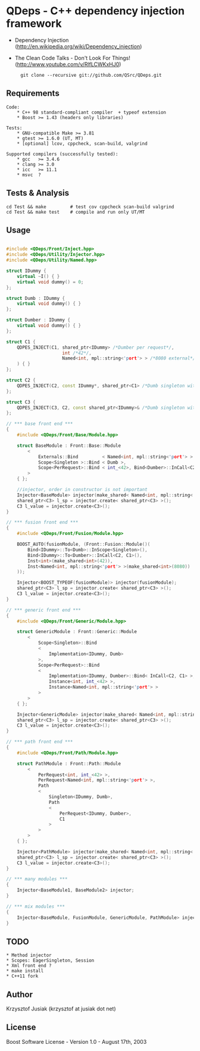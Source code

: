 QDeps - C++ dependency injection framework
================================
* Dependency Injection (http://en.wikipedia.org/wiki/Dependency_injection)
* The Clean Code Talks - Don't Look For Things! (http://www.youtube.com/v/RlfLCWKxHJ0)

        git clone --recursive git://github.com/QSrc/QDeps.git

Requirements
------------
    Code:
        * C++ 98 standard-compliant compiler  + typeof extension
        * Boost >= 1.43 (headers only libraries)

    Tests:
        * GNU-compatible Make >= 3.81
        * gtest >= 1.6.0 (UT, MT)
        * [optional] lcov, cppcheck, scan-build, valgrind

    Supported compilers (successfully tested):
        * gcc   >= 3.4.6
        * clang >= 3.0
        * icc   >= 11.1
        * msvc  ?

Tests & Analysis
------------
    cd Test && make         # test cov cppcheck scan-build valgrind
    cd Test && make test    # compile and run only UT/MT

Usage
-----

``` C++

#include <QDeps/Front/Inject.hpp>
#include <QDeps/Utility/Injector.hpp>
#include <QDeps/Utility/Named.hpp>

struct IDummy {
    virtual ~I() { }
    virtual void dummy() = 0;
};

struct Dumb : IDummy {
    virtual void dummy() { }
};

struct Dumber : IDummy {
    virtual void dummy() { }
};

struct C1 {
    QDPES_INJECT(C1, shared_ptr<IDummy> /*Dumber per request*/,
                     int /*42*/,
                     Named<int, mpl::string<'port'> > /*8080 external*/
    ) { }
};

struct C2 {
    QDPES_INJECT(C2, const IDummy*, shared_ptr<C1> /*Dumb singleton with C3*/)
};

struct C3 {
    QDPES_INJECT(C3, C2, const shared_ptr<IDummy>& /*Dumb singleton with C2*/) { }
};

// *** base front end ***
{
    #include <QDeps/Front/Base/Module.hpp>

    struct BaseModule : Front::Base::Module
        <
            Externals::Bind         < Named<int, mpl::string<'port'> > >,
            Scope<Singleton >::Bind < Dumb >,
            Scope<PerRequest>::Bind < int_<42>, Bind<Dumber>::InCall<C2, C1> >
        >
    { };

    //injector, order in constructor is not important
    Injector<BaseModule> injector(make_shared< Named<int, mpl::string<'port'> >(8080));
    shared_ptr<C3> l_sp = injector.create< shared_ptr<C3> >();
    C3 l_value = injector.create<C3>();
}

// *** fusion front end ***
{
    #include <QDeps/Front/Fusion/Module.hpp>

    BOOST_AUTO(fusionModule, (Front::Fusion::Module()(
        Bind<IDummy>::To<Dumb>::InScope<Singleton>(),
        Bind<IDummy>::To<Dumber>::InCall<C2, C1>(),
        Inst<int>(make_shared<int>(42)),
        Inst<Named<int, mpl::string<'port'> >(make_shared<int>(8080))
    ));

    Injector<BOOST_TYPEOF(fusionModule)> injector(fusionModule);
    shared_ptr<C3> l_sp = injector.create< shared_ptr<C3> >();
    C3 l_value = injector.create<C3>();
}

// *** generic front end ***
{
    #include <QDeps/Front/Generic/Module.hpp>

    struct GenericModule : Front::Generic::Module
        <
            Scope<Singleton>::Bind
            <
                Implementation<IDummy, Dumb>
            >,
            Scope<PerRequest>::Bind
            <
                Implementation<IDummy, Dumber>::Bind< InCall<C2, C1> >,
                Instance<int, int_<42> >,
                Instance<Named<int, mpl::string<'port'> >
            >
        >
    { };

    Injector<GenericModule> injector(make_shared< Named<int, mpl::string<'port'> >(8080));
    shared_ptr<C3> l_sp = injector.create< shared_ptr<C3> >();
    C3 l_value = injector.create<C3>();
}

// *** path front end ***
{
    #include <QDeps/Front/Path/Module.hpp>

    struct PathModule : Front::Path::Module
        <
            PerRequest<int, int_<42> >,
            PerRequest<Named<int, mpl::string<'port'> >,
            Path
            <
                Singleton<IDummy, Dumb>,
                Path
                <
                    PerRequest<IDummy, Dumber>,
                    C1
                >
            >
        >
    { };

    Injector<PathModule> injector(make_shared< Named<int, mpl::string<'port'> >(8080));
    shared_ptr<C3> l_sp = injector.create< shared_ptr<C3> >();
    C3 l_value = injector.create<C3>();
}

// *** many modules ***
{
    Injector<BaseModule1, BaseModule2> injector;
}

// *** mix modules ***
{
    Injector<BaseModule, FusionModule, GenericModule, PathModule> injector;
}

```

TODO
------
    * Method injector
    * Scopes: EagerSingleton, Session
    * Xml front end ?
    * make install
    * C++11 fork

Author
------
Krzysztof Jusiak (krzysztof at jusiak dot net)

License
-------
Boost Software License - Version 1.0 - August 17th, 2003

